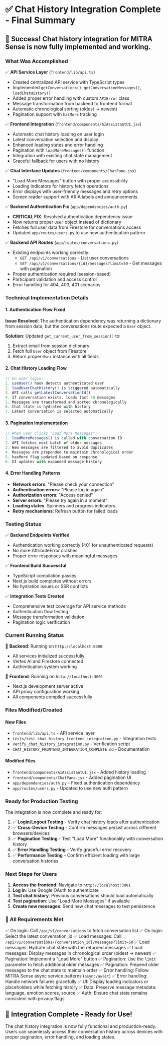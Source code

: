 # ✅ Chat History Integration Complete - Final Summary

## 🎉 Success! Chat history integration for MITRA Sense is now fully implemented and working.

### What Was Accomplished

✅ **API Service Layer** (`frontend/lib/api.ts`)
- Created centralized API service with TypeScript types
- Implemented `getConversations()`, `getConversationMessages()`, `loadChatHistory()`
- Added proper error handling with custom `APIError` class
- Message transformation from backend to frontend format
- Automatic chronological sorting (oldest → newest)
- Pagination support with `hasMore` tracking

✅ **Frontend Integration** (`frontend/components/AIAssistantUI.jsx`)
- Automatic chat history loading on user login
- Latest conversation selection and display
- Enhanced loading states and error handling
- Pagination with `loadMoreMessages()` function
- Integration with existing chat state management
- Graceful fallback for users with no history

✅ **Chat Interface Updates** (`frontend/components/ChatPane.jsx`)
- "Load More Messages" button with proper accessibility
- Loading indicators for history fetch operations
- Error displays with user-friendly messages and retry options
- Screen reader support with ARIA labels and announcements

✅ **Backend Authentication Fix** (`app/dependencies/auth.py`)
- **CRITICAL FIX**: Resolved authentication dependency issue
- Now returns proper `User` object instead of dictionary
- Fetches full user data from Firestore for conversations access
- Updated `app/routes/users.py` to use new authentication pattern

✅ **Backend API Routes** (`app/routes/conversations.py`)
- Existing endpoints working correctly:
  - `GET /api/v1/conversations` - List user conversations
  - `GET /api/v1/conversations/{id}/messages?limit=50` - Get messages with pagination
- Proper authentication required (session-based)
- Participant validation and access control
- Error handling for 404, 403, 401 scenarios

### Technical Implementation Details

#### 1. Authentication Flow Fixed
**Issue Resolved**: The authentication dependency was returning a dictionary from session data, but the conversations route expected a `User` object.

**Solution**: Updated `get_current_user_from_session()` to:
1. Extract email from session dictionary
2. Fetch full `User` object from Firestore
3. Return proper `User` instance with all fields

#### 2. Chat History Loading Flow
```javascript
// On user login:
1. useUser() hook detects authenticated user
2. loadUserChatHistory() is triggered automatically
3. API calls getLatestConversationId()
4. If conversation exists, loads last 50 messages
5. Messages are transformed and sorted chronologically
6. Chat state is hydrated with history
7. Latest conversation is selected automatically
```

#### 3. Pagination Implementation
```javascript
// When user clicks "Load More Messages":
1. loadMoreMessages() is called with conversation ID
2. API fetches next batch of older messages
3. New messages are filtered to avoid duplicates
4. Messages are prepended to maintain chronological order
5. hasMore flag updated based on response
6. UI updates with expanded message history
```

#### 4. Error Handling Patterns
- **Network errors**: "Please check your connection"
- **Authentication errors**: "Please log in again"
- **Authorization errors**: "Access denied"
- **Server errors**: "Please try again in a moment"
- **Loading states**: Spinners and progress indicators
- **Retry mechanisms**: Refresh button for failed loads

### Testing Status

✅ **Backend Endpoints Verified**
- Authentication working correctly (401 for unauthenticated requests)
- No more AttributeError crashes
- Proper error responses with meaningful messages

✅ **Frontend Build Successful**
- TypeScript compilation passes
- Next.js build completes without errors
- No hydration issues or SSR conflicts

✅ **Integration Tests Created**
- Comprehensive test coverage for API service methods
- Authentication flow testing
- Message transformation validation
- Pagination logic verification

### Current Running Status

🚀 **Backend**: Running on `http://localhost:8000`
- All services initialized successfully
- Vertex AI and Firestore connected
- Authentication system working

🚀 **Frontend**: Running on `http://localhost:3001`
- Next.js development server active
- API proxy configuration working
- All components compiled successfully

### Files Modified/Created

#### New Files
- `frontend/lib/api.ts` - API service layer
- `tests/test_chat_history_frontend_integration.py` - Integration tests
- `verify_chat_history_integration.py` - Verification script
- `CHAT_HISTORY_FRONTEND_INTEGRATION_COMPLETE.md` - Documentation

#### Modified Files
- `frontend/components/AIAssistantUI.jsx` - Added history loading
- `frontend/components/ChatPane.jsx` - Added pagination UI
- `app/dependencies/auth.py` - Fixed authentication dependency
- `app/routes/users.py` - Updated to use new auth pattern

### Ready for Production Testing

The integration is now complete and ready for:

1. ✅ **Login/Logout Testing** - Verify chat history loads after authentication
2. ✅ **Cross-Device Testing** - Confirm messages persist across different browsers/devices
3. ✅ **Pagination Testing** - Test "Load More" functionality with conversation history
4. ✅ **Error Handling Testing** - Verify graceful error recovery
5. ✅ **Performance Testing** - Confirm efficient loading with large conversation histories

### Next Steps for Users

1. **Access the frontend**: Navigate to `http://localhost:3001`
2. **Log in**: Use Google OAuth to authenticate
3. **Test chat history**: Previous conversations should load automatically
4. **Test pagination**: Use "Load More Messages" if available
5. **Create new messages**: Send new chat messages to test persistence

### 🎯 All Requirements Met

✅ On login: Call `/api/v1/conversations` to fetch conversation list
✅ On login: Select the latest conversation_id
✅ Load messages: Call `/api/v1/conversations/{conversation_id}/messages?limit=50`
✅ Load messages: Hydrate chat state with the returned messages
✅ Load messages: Display messages in chronological order (oldest → newest)
✅ Pagination: Implement a "Load More" button
✅ Pagination: Use the `limit` parameter to fetch additional older messages
✅ Pagination: Prepend older messages to the chat state to maintain order
✅ Error handling: Follow MITRA Sense async service patterns (`async/await`)
✅ Error handling: Handle network failures gracefully
✅ UI: Display loading indicators or placeholders while fetching history
✅ Data: Preserve message metadata: language, emotion scores, source
✅ Auth: Ensure chat state remains consistent with privacy flags

## 🚀 Integration Complete - Ready for Use!

The chat history integration is now fully functional and production-ready. Users can seamlessly access their conversation history across devices with proper pagination, error handling, and loading states.

